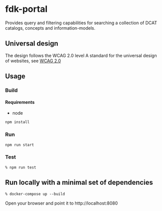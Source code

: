 # fdk-portal

Provides query and filtering capabilities for searching a collection of DCAT catalogs, concepts and information-models.

## Universal design
The design follows the WCAG 2.0 level A standard for the universal design of websites, see [WCAG 2.0](https://www.w3.org/TR/WCAG20/)

## Usage

### Build

#### Requirements
- node

```
npm install
```
### Run
```
npm run start
```

### Test
```
% npm run test
```

## Run locally with a minimal set of dependencies
```
% docker-compose up --build
```
Open your browser and point it to http://localhost:8080
